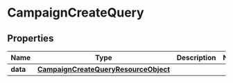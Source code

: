 # CampaignCreateQuery

## Properties
Name | Type | Description | Notes
------------ | ------------- | ------------- | -------------
**data** | [**CampaignCreateQueryResourceObject**](CampaignCreateQueryResourceObject.md) |  | 
